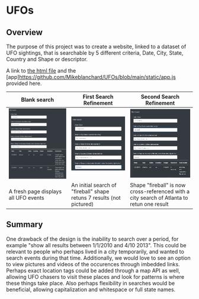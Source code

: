 # UFOs

## Overview 

The purpose of this project was to create a website, linked to a dataset of UFO sightings, that is searchable by 5 different criteria, Date, City, State, Country and Shape or descriptor. 

A link to [the html file](https://github.com/Mikeblanchard/UFOs/blob/main/UFO_Finder.html) and the [app]https://github.com/Mikeblanchard/UFOs/blob/main/static/app.js provided here.

|Blank search|First Search Refinement|Second Search Refinement|
|----|----|----|
|![](https://github.com/Mikeblanchard/UFOs/blob/main/Resources/UFOs_search_1.png)|![](https://github.com/Mikeblanchard/UFOs/blob/main/Resources/UFOs_search_2.png)|![](https://github.com/Mikeblanchard/UFOs/blob/main/Resources/UFOs_search_3.png)|
|A fresh page displays all UFO events|An initial search of "fireball" shape retuns 7 results (not pictured)|Shape "fireball" is now cross-referenced with a city search of Atlanta to retun one result|


## Summary

One drawback of the design is the inability to search over a period, for example "show all results between 1/1/2010 and 4/10 2013". This could be relevant to people who perhaps lived in a city temporarily, and wanted to search events during that time. Additionally, we would love to see an option to view pictures and videos of the occurences through imbedded links. Perhaps exact location tags could be added through a map API as well, allowing UFO chasers to visit these places and look for patterns is where these things take place. Also perhaps flexibility in searches would be beneficial, allowing capitalization and whitespace or full state names. 
